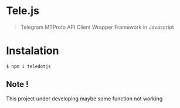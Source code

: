 # Tele.js

> Telegram MTProto API Client Wrapper Framework in Javascript

# Instalation

```
$ npm i teledotjs
```

## Note !

This project under developing maybe some function not working
